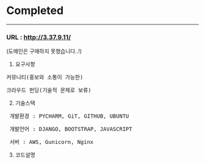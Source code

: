 # Completed
---
### URL : http://3.37.9.11/

(도메인은 구매하지 못했습니다..!)

1. 요구사항

<pre>커뮤니티(홍보와 소통이 가능한)</pre>

<pre>크라우드 펀딩(기술적 문제로 보류)</pre>


2. 기술스택

<pre> 개발환경 : PYCHARM, GiT, GITHUB, UBUNTU </pre>

<pre> 개발언어 : DJANGO, BOOTSTRAP, JAVASCRIPT </pre>

<pre> 서버 : AWS, Gunicorn, Nginx </pre> 

3. 코드설명




